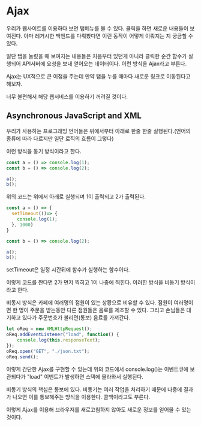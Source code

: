 # Ajax

우리가 웹사이트를 이용하다 보면 탭메뉴를 볼 수 있다. 클릭을 하면 새로운 내용들이 보여진다. 아마 레거시한 백엔드를 다뤄봤다면 이런 동작이 어떻게 이뤄지는 지 궁금할 수 있다.

일단 탭을 눌렀을 때 보여지는 내용들은 처음부터 있던게 아니라 클릭한 순간 함수가 실행되어 API서버에 요청을 보내 얻어오는 데이터이다. 이런 방식을 Ajax라고 부른다.

Ajax는 UX적으로 큰 이점을 주는데 만약 탭을 누를 때마다 새로운 링크로 이동된다고 해보자.

너무 불편해서 해당 웹서비스를 이용하기 꺼려질 것이다.

## Asynchronous JavaScript and XML

우리가 사용하는 프로그래밍 언어들은 위에서부터 아래로 한줄 한줄 실행된다.(언어의 종류에 따라 다르지만 일단 로직의 흐름이 그렇다)

이런 방식을 동기 방식이라고 한다.

```javascript
const a = () => console.log(1);
const b = () => console.log(2);

a();
b();
```

위의 코드는 위에서 아래로 실행되며 1이 출력되고 2가 출력된다.

```javascript
const a = () => {
  setTimeout(()=> {
    console.log(1);
  }, 1000)
}

const b = () => console.log(2);

a();
b();
```
setTimeout은 일정 시간뒤에 함수가 실행하는 함수이다.

이렇게 코드를 짠다면 2가 먼저 찍히고 1이 나중에 찍힌다.
이러한 방식을 비동기 방식이라고 한다.

비동시 방식은 카페에 여러명의 점원이 있는 상황으로 비유할 수 있다. 점원이 여러명이면 한 명이 주문을 받는동안 다른 점원들은 음료를 제조할 수 있다. 그리고 손님들은 대기하고 있다가 주문번호가 불리면(통보) 음료를 가져간다.

```javascript
let oReq = new XMLHttpRequest();
oReq.addEventListener("load", function() {
    console.log(this.responseText);
});
oReq.open("GET", "./json.txt");
oReq.send();
```
이렇게 간단한 Ajax를 구현할 수 있는데 위의 코드에서 console.log()는 이벤트큐에 보관되다가 "load" 이벤트가 발생하면 스택에 올라와서 실행된다.

비동기 방식의 핵심은 통보에 있다. 비동기는 여러 작업을 처리하기 때문에 나중에 결과가 나오면 이를 통보해주는 방식을 이용한다. 콜백이라고도 부른다.

이렇게 Ajax를 이용해 브라우저를 새로고침하지 않아도 새로운 정보를 얻어올 수 있는 것이다.
